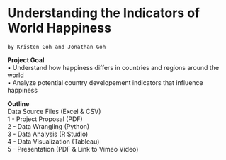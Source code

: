# Understanding the Indicators of World Happiness
    by Kristen Goh and Jonathan Goh

**Project Goal**  
   	▪ Understand how happiness differs in countries and regions around the world  
    ▪ Analyze potential country developement indicators that influence happiness  
 
  **Outline**  
    Data Source Files (Excel & CSV)   
    1 - Project Proposal (PDF)  
    2 - Data Wrangling (Python)  
    3 - Data Analysis (R Studio)  
    4 - Data Visualization (Tableau)  
    5 - Presentation (PDF & Link to Vimeo Video)  

